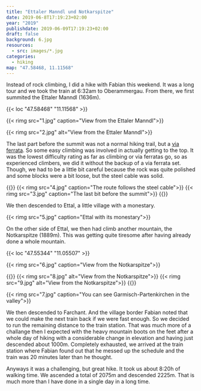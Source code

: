 ```yaml
---
title: "Ettaler Manndl und Notkarspitze"
date: 2019-06-8T17:19:23+02:00
year: "2019"
publishdate: 2019-06-09T17:19:23+02:00
draft: false
background: 6.jpg
resources:
  - src: images/*.jpg
categories:
  - hiking
map: "47.58468, 11.11568"
---
```


Instead of rock climbing, I did a hike with Fabian this weekend. It was a long
tour and we took the train at 6:32am to Oberammergau. From there, we first
summited the Ettaler Manndl (1636m).

<!--more-->

{{< loc "47.58468" "11.11568" >}}

{{< rimg src="1.jpg" caption="View from the Ettaler Manndl">}}

{{< rimg src="2.jpg" alt="View from the Ettaler Manndl">}}

The last part before the summit was not a normal hiking trail, but a [via
ferrata](https://en.wikipedia.org/wiki/Via_ferrata). So some easy climbing was
involved in actually getting to the top. It was the lowest difficulty rating
as far as climbing or via ferratas go, so as experienced climbers, we did it
without the backup of a via ferrata set. Though, we had to be a little bit
careful because the rock was quite polished and some blocks were a bit loose,
but the steel cable was solid.

{{<gallery>}}
{{< rimg src="4.jpg" caption="The route follows the steel cable">}}
{{< rimg src="3.jpg" caption="The last bit before the summit">}}
{{</gallery>}}

We then descended to Ettal, a little village with a monestary.

{{< rimg src="5.jpg" caption="Ettal with its monestary">}}

On the other side of Ettal, we then had climb another mountain, the Notkarspitze
(1889m). This was getting quite tiresome after having already done a whole
mountain.

{{< loc "47.55344" "11.05507" >}}

{{< rimg src="6.jpg" caption="View from the Notkarspitze">}}

{{<gallery>}}
{{< rimg src="8.jpg" alt="View from the Notkarspitze">}}
{{< rimg src="9.jpg" alt="View from the Notkarspitze">}}
{{</gallery>}}

{{< rimg src="7.jpg" caption="You can see Garmisch-Partenkirchen in the valley">}}

We then descended to Farchant. And the village border Fabian noted that we could
make the next train back if we were fast enough. So we decided to run the
remaining distance to the train station. That was much more of a challange then
I expected with the heavy mountain boots on the feet after a whole day of hiking
with a considerable change in elevation and having just descended about 1000m.
Completely exhausted, we arrived at the train station where Fabian found out
that he messed up the schedule and the train was 20 minutes later than he
thought.

Anyways it was a challenging, but great hike. It took us about 8:20h of walking
time. We ascended a total of 2075m and descended 2225m. That is much more than
I have done in a single day in a long time.
